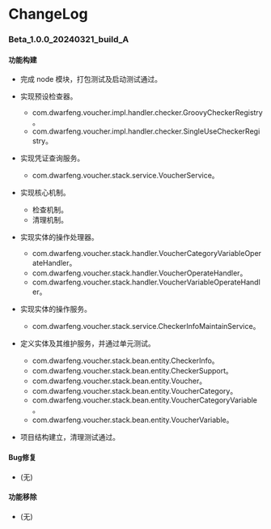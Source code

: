 # ChangeLog

### Beta_1.0.0_20240321_build_A

#### 功能构建

- 完成 node 模块，打包测试及启动测试通过。

- 实现预设检查器。
  - com.dwarfeng.voucher.impl.handler.checker.GroovyCheckerRegistry。
  - com.dwarfeng.voucher.impl.handler.checker.SingleUseCheckerRegistry。

- 实现凭证查询服务。
  - com.dwarfeng.voucher.stack.service.VoucherService。

- 实现核心机制。
  - 检查机制。
  - 清理机制。

- 实现实体的操作处理器。
  - com.dwarfeng.voucher.stack.handler.VoucherCategoryVariableOperateHandler。
  - com.dwarfeng.voucher.stack.handler.VoucherOperateHandler。
  - com.dwarfeng.voucher.stack.handler.VoucherVariableOperateHandler。

- 实现实体的操作服务。
  - com.dwarfeng.voucher.stack.service.CheckerInfoMaintainService。

- 定义实体及其维护服务，并通过单元测试。
  - com.dwarfeng.voucher.stack.bean.entity.CheckerInfo。
  - com.dwarfeng.voucher.stack.bean.entity.CheckerSupport。
  - com.dwarfeng.voucher.stack.bean.entity.Voucher。
  - com.dwarfeng.voucher.stack.bean.entity.VoucherCategory。
  - com.dwarfeng.voucher.stack.bean.entity.VoucherCategoryVariable。
  - com.dwarfeng.voucher.stack.bean.entity.VoucherVariable。

- 项目结构建立，清理测试通过。

#### Bug修复

- (无)

#### 功能移除

- (无)
